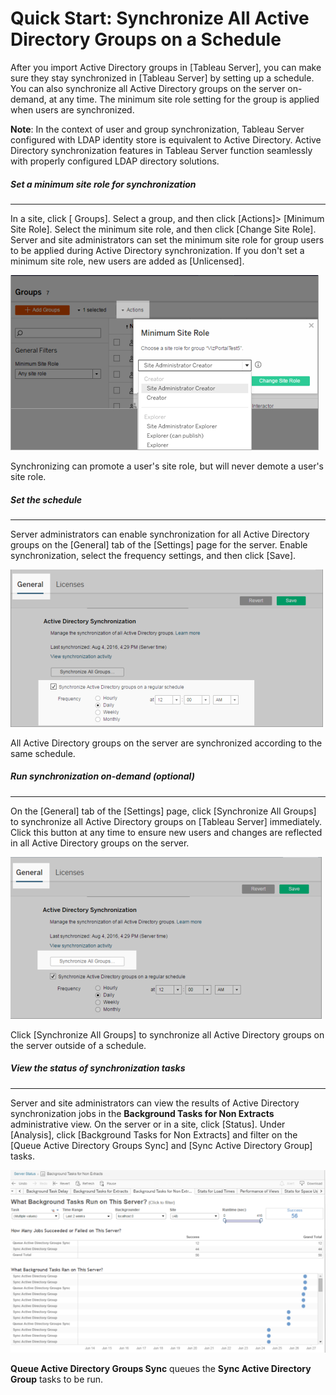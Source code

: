 

Quick Start: Synchronize All Active Directory Groups on a Schedule
==================================================================
After you import Active Directory groups in [Tableau
Server], you can make sure they stay synchronized
in [Tableau Server] by setting up a schedule. You
can also synchronize all Active Directory groups on the server
on-demand, at any time. The minimum site role setting for the group is
applied when users are synchronized.

**Note**: In the context of user and group synchronization, Tableau
Server configured with LDAP identity store is equivalent to Active
Directory. Active Directory synchronization features in Tableau Server
function seamlessly with properly configured LDAP directory solutions.



##### Set a minimum site role for synchronization
---------------------------------------------------------------------------


In a site, click [ Groups]. Select a group, and then click
[Actions]\> [Minimum Site Role]. Select the
minimum site role, and then click [Change Site Role]. Server
and site administrators can set the minimum site role for group users to
be applied during Active Directory synchronization. If you don\'t set a
minimum site role, new users are added as [Unlicensed].

![](./images/qs_adsync_1.png)

Synchronizing can promote a user\'s site role, but will never demote a
user\'s site role.




##### Set the schedule
--------------------------------------------------------------------------------------------------------------


Server administrators can enable synchronization for all Active
Directory groups on the [General] tab of the
[Settings] page for the server. Enable synchronization,
select the frequency settings, and then click [Save].

![](./images/qs_adsync_2.png)

All Active Directory groups on the server are synchronized according to
the same schedule.




##### Run synchronization on-demand (optional)
------------------------------------------------------------------------


On the [General] tab of the [Settings] page,
click [Synchronize All Groups] to synchronize all Active
Directory groups on [Tableau Server] immediately.
Click this button at any time to ensure new users and changes are
reflected in all Active Directory groups on the server.

![](./images/qs_adsync_3.png)

Click [Synchronize All Groups] to synchronize all Active
Directory groups on the server outside of a schedule.




##### View the status of synchronization tasks
------------------------------------------------------------------------


Server and site administrators can view the results of Active Directory
synchronization jobs in the **Background Tasks for Non Extracts**
administrative view. On the server or in a site, click
[Status]. Under [Analysis], click [Background
Tasks for Non Extracts] and filter on the [Queue Active
Directory Groups Sync] and [Sync Active Directory
Group] tasks.

![](./images/groups_adsync_viewtasks.png)

**Queue Active Directory Groups Sync** queues the **Sync Active
Directory Group** tasks to be run.
